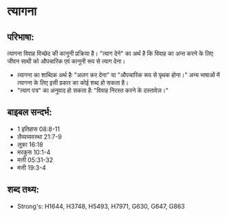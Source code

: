 # त्यागना #

## परिभाषा: ##

त्यागना विवाह विच्छेद की कानूनी प्रक्रिया है। "त्याग देने" का अर्थ है कि विवाह का अन्त करने के लिए जीवन साथी को औपचारिक एवं कानूनी रूप से त्याग देना।

* त्यागना का शाब्दिक अर्थ हैः "अलग कर देना" या "औपचारिक रूप से पृथक होना।" अन्य भाषाओं में त्यागना के लिए इसी प्रकार का कोई शब्द हो सकता है।
* "त्याग पत्र" का अनुवाद हो सकता हैः "विवाह निरस्त करने के दस्तावेज़।"

## बाइबल सन्दर्भ: ##

* 1 इतिहास 08:8-11
* लैव्यव्यवस्था 21:7-9
* लूका 16:18
* मरकुस 10:1-4
* मत्ती 05:31-32
* मत्ती 19:3-4

## शब्द तथ्य: ##

* Strong's: H1644, H3748, H5493, H7971, G630, G647, G863
